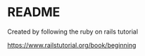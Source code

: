 # README

Created by following the ruby on rails tutorial

https://www.railstutorial.org/book/beginning
